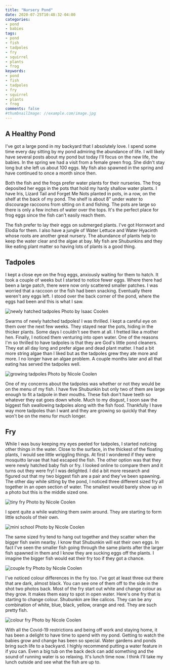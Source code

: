 ```yaml
---
title: "Nursery Pond"
date: 2020-07-25T10:48:32-04:00
categories:
- pond
- babies
tags:
- pond
- fish
- tadpoles
- fry
- squirrel
- plants
- frog
keywords:
- pond
- fish
- tadpoles
- fry
- squirrel
- plants
- frog
comments: false
#thumbnailImage: //example.com/image.jpg
---
```


## A Healthy Pond

I've got a large pond in my backyard that I absolutely love. I spend some time every day sitting by my pond admiring the abundance of life. I will likely have several posts about my pond but today I'll focus on the new life, the babies. In the spring we had a visit from a female green frog. She didn't stay long but she left us about 100 eggs. My fish also spawned in the spring and have continued to once a month since then. 

Both the fish and the frogs prefer water plants for their nurseries. The frog deposited her eggs in the pots that hold my hardy shallow water plants. I have Iris, Lizard Tail and Forget Me Nots planted in pots, in a row, on the shelf at the back of my pond. The shelf is about 8" under water to discourage raccoons from sitting on it and fishing. The pots are large so there is only a few inches of water over the tops. It's the perfect place for frog eggs since the fish can't easily reach them.

The fish prefer to lay their eggs on submerged plants. I've got Hornwort and Elodia for them. I also have a jungle of Water Lettuce and Water Hyacinth whose roots are another great nursery. The abundance of plants help to keep the water clear and the algae at bay. My fish are Shubunkins and they like eating plant matter so having lots of plants is a good thing.

## Tadpoles

I kept a close eye on the frog eggs, anxiously waiting for them to hatch. It took a couple of weeks but I started to notice fewer eggs. Where there had been a large patch, there were now only scattered smaller patches. I was worried that a raccoon or the fish had been snacking. Eventually there weren't any eggs left. I stood over the back corner of the pond, where the eggs had been and this is what I saw.

![newly hatched tadpoles](/images/hatched-tadpoles.jpg)
Photo by Isaac Coolen

Swarms of newly hatched tadpoles! I was thrilled. I kept a careful eye on them over the next few weeks. They stayed near the pots, hiding in the thicker plants. Some days I couldn't see them at all. I fretted like a mother hen. Finally, I noticed them venturing into open water. One of the reasons I'm so thrilled to have tadpoles is that they are God's little pond cleaners. They eat all day long and prefer algae and dead plant matter. I had a bit more string algae than I liked but as the tadpoles grew they ate more and more. I no longer have an algae problem. A couple months later and all that eating has served the tadpoles well.

![growing tadpoles](/images/growing-tadpoles.jpg)
Photo by Nicole Coolen

One of my concerns about the tadpoles was whether or not they would be on the menu of my fish. I have five Shubunkin but only two of them are large enough to fit a tadpole in their mouths. These fish don't have teeth so whatever they eat goes down whole. Much to my disgust, I soon saw the biggest fish swallowing tadpoles along with the fish food. Thankfully I have way more tadpoles than I want and they are growing so quickly that they won't be on the menu for much longer.

## Fry

While I was busy keeping my eyes peeled for tadpoles, I started noticing other things in the water. Close to the surface, in the thickest of the floating plants, I would see little wriggling things. At first I wondered if they were mosquitto larvae that had escaped the fish. The other option was that they were newly hatched baby fish or fry. I looked online to compare them and it turns out they were fry! I was delighted. I did a bit more research and figured out that my two biggest fish are a pair and they've been spawning. The other day while sitting by the pond, I noticed three different sized fry all together in an open section of water. The smallest would barely show up in a photo but this is the middle sized one.

![tiny fry](/images/tiny-fry.jpg)
Photo by Nicole Coolen

I spent quite a while watching them swim around. They are starting to form little schools of their own.

![mini school](/images/mini-school.jpg)
Photo by Nicole Coolen

The same sized fry tend to hang out together and they scatter when the bigger fish swim nearby. I know that Shubunkin will eat their own eggs. In fact I've seen the smaller fish going through the same plants after the larger fish spawned in them and I know they are sucking eggs off the plants. I imagine the bigger fish would eat their fry too if they got a chance.

![couple fry](/images/couple-fry.jpg)
Photo by Nicole Coolen

I've noticed colour differences in the fry too. I've got at least three out there that are dark, almost black. You can see one of them off to the side in the shot two photos back. Most of the fry start out white and change colour as they grow. It makes them easy to spot in open water. Here's one fry that is starting to change colour. Shubunkin are like calicos. They can be any combination of white, blue, black, yellow, orange and red. They are such pretty fish.

![colour fry](/images/colour-fry-cropped.jpg)
Photo by Nicole Coolen

With all the Covid-19 restrictions and being off work and staying home, it has been a delight to have time to spend with my pond. Getting to watch the babies grow and change has been so special. Water gardens and ponds bring such life to a backyard. I highly recommend putting a water feature in if you can. Even a big tub on the back deck can add something and the sound of running water is so relaxing. It's lunch time now. I think I'll take my lunch outside and see what the fish are up to.

